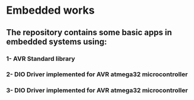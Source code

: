 # Embedded works
## The repository contains some basic apps in embedded systems using:
### 1- AVR Standard library
### 2- DIO Driver implemented for AVR atmega32 microcontroller
### 3- DIO Driver implemented for AVR atmega32 microcontroller 
